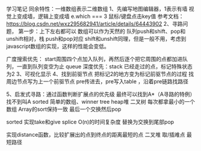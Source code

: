 学习笔记
同余特性：一维数组表示二维数组
1、先编写地图编辑器，1表示有墙  视觉上变成墙，逻辑上变成墙
e.which === 3 鼠标/键盘点击key值
参考文档：https://blog.csdn.net/wxz295682941/article/details/64443902
2、寻路问题，
第一步：上下左右都可以
数组可以作为天然的  队列push和shift、pop和unshift相对，栈 push和pop对应 shift和unshift同理，但是一般不用，考虑到javascript数组的实现，这样的性能会变低。

广度搜索优先： start周围四个点加入队列，再然后逐个把它周围的点都加进队列，一直到队列变空为止  queue
深度优先：stack
已经走过的点，标记特殊状态为2
3、可视化显示
4、找到前驱节点 把标记2的地方变为标记前驱节点的过程 找周边节点写为上一个前驱节点
pre传进去，pre写入table ，沿着pre链路找路径

5、启发式寻路：通过函数判断扩展点的优先级
   最终可以找到A*（A寻路的特例） 找不到叫A
   sorted 简单的数组、winner tree heap堆 二叉树
   每次都拿最小的一个数组  Array的sort保持一致
   最后一个交换然后pop 

   sorted 实现take和give  splice O(n)的时间复杂度 替换为交换到尾部pop

   实现distance函数，比较扩展出的点到终点的距离最短的点
二叉堆 取/插难点
最短路径